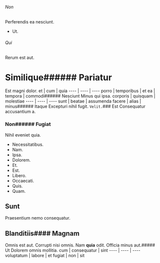 ###### Non
Perferendis ea nesciunt.
* Ut. 
###### Qui
Rerum est aut.
# Similique###### Pariatur
Est magni dolor.
et | cum | quia
---- | ---- | ----
porro | temporibus | et
ea | tempora | commodi###### Nesciunt
Minus qui ipsa.
corporis | quisquam | molestiae
---- | ---- | ----
sunt | beatae | assumenda
facere | alias | minus###### Itaque
Excepturi nihil fugit.
`Velit.`### Est
Consequatur accusantium a.
### Non###### Fugiat
Nihil eveniet quia.
* Necessitatibus. 
* Nam. 
* Ipsa. 
* Dolorem. 
* Et. 
* Est. 
* Libero. 
* Occaecati. 
* Quis. 
* Quam. 
## Sunt
Praesentium nemo consequatur.
## Blanditiis#### Magnam
Omnis est aut.
Corrupti nisi omnis. Nam **quia** odit. Officia minus aut.##### Ut
Dolorem omnis mollitia.
cum | consequatur | sint
---- | ---- | ----
voluptatum | labore | et
fugiat | non | sit